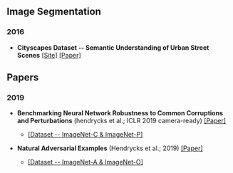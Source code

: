 
## Image Segmentation

### 2016
* **Cityscapes Dataset -- Semantic Understanding of Urban Street Scenes** [[Site]](https://www.cityscapes-dataset.com) [[Paper]](https://arxiv.org/abs/1604.01685)

## Papers

### 2019

* **Benchmarking Neural Network Robustness to Common Corruptions and Perturbations** (hendrycks et al.;	ICLR 2019 camera-ready) [[Paper]](https://arxiv.org/abs/1903.12261)
  * [[Dataset -- ImageNet-C & ImageNet-P]](https://github.com/hendrycks/robustness)

* **Natural Adversarial Examples** (Hendrycks et al.; 2019) [[Paper]](https://arxiv.org/abs/1907.07174)
  * [[Dataset -- ImageNet-A & ImageNet-O]](https://github.com/hendrycks/natural-adv-examples)
  
  
  